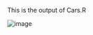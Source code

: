 This is the output of Cars.R

![image](https://user-images.githubusercontent.com/85875527/141644649-6c63f647-2a59-479a-906b-370146072714.png)
